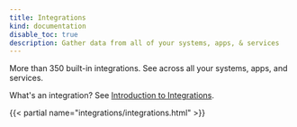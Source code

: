 ```yaml
---
title: Integrations
kind: documentation
disable_toc: true
description: Gather data from all of your systems, apps, & services
---
```


More than 350 built-in integrations. See across all your systems, apps, and services.

What's an integration? See [Introduction to Integrations][1].

{{< partial name="integrations/integrations.html" >}}

[1]: /getting_started/integrations
